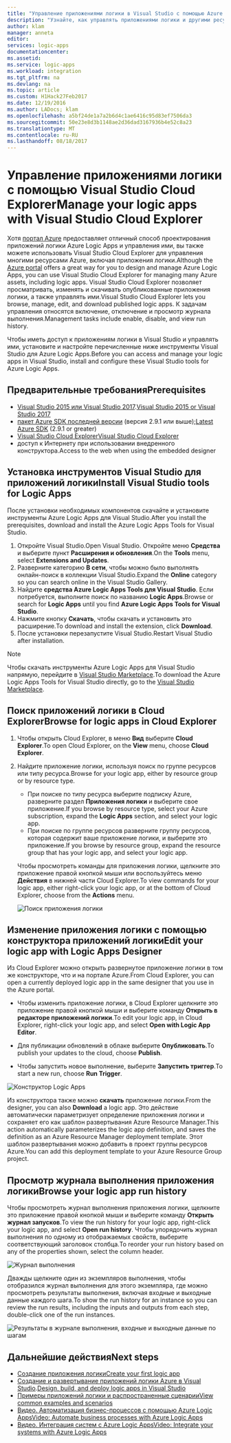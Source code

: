 ```yaml
---
title: "Управление приложениями логики в Visual Studio с помощью Azure Logic Apps | Документация Майкрософт"
description: "Узнайте, как управлять приложениями логики и другими ресурсами Azure с помощью Visual Studio с помощью Visual Studio Cloud Explorer."
author: klam
manager: anneta
editor: 
services: logic-apps
documentationcenter: 
ms.assetid: 
ms.service: logic-apps
ms.workload: integration
ms.tgt_pltfrm: na
ms.devlang: na
ms.topic: article
ms.custom: H1Hack27Feb2017
ms.date: 12/19/2016
ms.author: LADocs; klam
ms.openlocfilehash: a5bf24de1a7a2b6d4c1ae6416c95d83ef7506da3
ms.sourcegitcommit: 50e23e8d3b1148ae2d36dad3167936b4e52c8a23
ms.translationtype: MT
ms.contentlocale: ru-RU
ms.lasthandoff: 08/18/2017
---
```

# <a name="manage-your-logic-apps-with-visual-studio-cloud-explorer"></a><span data-ttu-id="db382-103">Управление приложениями логики с помощью Visual Studio Cloud Explorer</span><span class="sxs-lookup"><span data-stu-id="db382-103">Manage your logic apps with Visual Studio Cloud Explorer</span></span>

<span data-ttu-id="db382-104">Хотя [портал Azure](https://portal.azure.com/) предоставляет отличный способ проектирования приложений логики Azure Logic Apps и управления ими, вы также можете использовать Visual Studio Cloud Explorer для управления многими ресурсами Azure, включая приложения логики.</span><span class="sxs-lookup"><span data-stu-id="db382-104">Although the [Azure portal](https://portal.azure.com/) offers a great way for you to design and manage Azure Logic Apps, you can use Visual Studio Cloud Explorer for managing many Azure assets, including logic apps.</span></span> <span data-ttu-id="db382-105">Visual Studio Cloud Explorer позволяет просматривать, изменять и скачивать опубликованные приложения логики, а также управлять ими.</span><span class="sxs-lookup"><span data-stu-id="db382-105">Visual Studio Cloud Explorer lets you browse, manage, edit, and download published logic apps.</span></span> <span data-ttu-id="db382-106">К задачам управления относятся включение, отключение и просмотр журнала выполнения.</span><span class="sxs-lookup"><span data-stu-id="db382-106">Management tasks include enable, disable, and view run history.</span></span> 

<span data-ttu-id="db382-107">Чтобы иметь доступ к приложениям логики в Visual Studio и управлять ими, установите и настройте перечисленные ниже инструменты Visual Studio для Azure Logic Apps.</span><span class="sxs-lookup"><span data-stu-id="db382-107">Before you can access and manage your logic apps in Visual Studio, install and configure these Visual Studio tools for Azure Logic Apps.</span></span> 

## <a name="prerequisites"></a><span data-ttu-id="db382-108">Предварительные требования</span><span class="sxs-lookup"><span data-stu-id="db382-108">Prerequisites</span></span>

* <span data-ttu-id="db382-109">[Visual Studio 2015 или Visual Studio 2017](https://www.visualstudio.com/downloads/download-visual-studio-vs.aspx).</span><span class="sxs-lookup"><span data-stu-id="db382-109">[Visual Studio 2015 or Visual Studio 2017](https://www.visualstudio.com/downloads/download-visual-studio-vs.aspx)</span></span>
* <span data-ttu-id="db382-110">[пакет Azure SDK последней версии](https://azure.microsoft.com/downloads/) (версия 2.9.1 или выше);</span><span class="sxs-lookup"><span data-stu-id="db382-110">[Latest Azure SDK](https://azure.microsoft.com/downloads/) (2.9.1 or greater)</span></span>
* [<span data-ttu-id="db382-111">Visual Studio Cloud Explorer</span><span class="sxs-lookup"><span data-stu-id="db382-111">Visual Studio Cloud Explorer</span></span>](https://marketplace.visualstudio.com/items?itemName=MicrosoftCloudExplorer.CloudExplorerforVisualStudio2015)
* <span data-ttu-id="db382-112">доступ к Интернету при использовании внедренного конструктора.</span><span class="sxs-lookup"><span data-stu-id="db382-112">Access to the web when using the embedded designer</span></span>

## <a name="install-visual-studio-tools-for-logic-apps"></a><span data-ttu-id="db382-113">Установка инструментов Visual Studio для приложений логики</span><span class="sxs-lookup"><span data-stu-id="db382-113">Install Visual Studio tools for Logic Apps</span></span>

<span data-ttu-id="db382-114">После установки необходимых компонентов скачайте и установите инструменты Azure Logic Apps для Visual Studio.</span><span class="sxs-lookup"><span data-stu-id="db382-114">After you install the prerequisites, download and install the Azure Logic Apps Tools for Visual Studio.</span></span>

1. <span data-ttu-id="db382-115">Откройте Visual Studio.</span><span class="sxs-lookup"><span data-stu-id="db382-115">Open Visual Studio.</span></span> <span data-ttu-id="db382-116">Откройте меню **Средства** и выберите пункт **Расширения и обновления**.</span><span class="sxs-lookup"><span data-stu-id="db382-116">On the **Tools** menu, select **Extensions and Updates**.</span></span>
2. <span data-ttu-id="db382-117">Разверните категорию **В сети**, чтобы можно было выполнять онлайн-поиск в коллекции Visual Studio.</span><span class="sxs-lookup"><span data-stu-id="db382-117">Expand the **Online** category so you can search online in the Visual Studio Gallery.</span></span>
3. <span data-ttu-id="db382-118">Найдите **средства Azure Logic Apps Tools для Visual Studio**. Если потребуется, выполните поиск по названию **Logic Apps**.</span><span class="sxs-lookup"><span data-stu-id="db382-118">Browse or search for **Logic Apps** until you find **Azure Logic Apps Tools for Visual Studio**.</span></span>
4. <span data-ttu-id="db382-119">Нажмите кнопку **Скачать**, чтобы скачать и установить это расширение.</span><span class="sxs-lookup"><span data-stu-id="db382-119">To download and install the extension, click **Download**.</span></span>
5. <span data-ttu-id="db382-120">После установки перезапустите Visual Studio.</span><span class="sxs-lookup"><span data-stu-id="db382-120">Restart Visual Studio after installation.</span></span>

> [!NOTE]
> <span data-ttu-id="db382-121">Чтобы скачать инструменты Azure Logic Apps для Visual Studio напрямую, перейдите в [Visual Studio Marketplace](https://visualstudiogallery.msdn.microsoft.com/e25ad307-46cf-412e-8ba5-5b555d53d2d9).</span><span class="sxs-lookup"><span data-stu-id="db382-121">To download the Azure Logic Apps Tools for Visual Studio directly, go to the [Visual Studio Marketplace](https://visualstudiogallery.msdn.microsoft.com/e25ad307-46cf-412e-8ba5-5b555d53d2d9).</span></span>

## <a name="browse-for-logic-apps-in-cloud-explorer"></a><span data-ttu-id="db382-122">Поиск приложений логики в Cloud Explorer</span><span class="sxs-lookup"><span data-stu-id="db382-122">Browse for logic apps in Cloud Explorer</span></span>

1.  <span data-ttu-id="db382-123">Чтобы открыть Cloud Explorer, в меню **Вид** выберите **Cloud Explorer**.</span><span class="sxs-lookup"><span data-stu-id="db382-123">To open Cloud Explorer, on the **View** menu, choose **Cloud Explorer**.</span></span>
2.  <span data-ttu-id="db382-124">Найдите приложение логики, используя поиск по группе ресурсов или типу ресурса.</span><span class="sxs-lookup"><span data-stu-id="db382-124">Browse for your logic app, either by resource group or by resource type.</span></span> 

    * <span data-ttu-id="db382-125">При поиске по типу ресурса выберите подписку Azure, разверните раздел **Приложения логики** и выберите свое приложение.</span><span class="sxs-lookup"><span data-stu-id="db382-125">If you browse by resource type, select your Azure subscription, expand the **Logic Apps** section, and select your logic app.</span></span> 
    * <span data-ttu-id="db382-126">При поиске по группе ресурсов разверните группу ресурсов, которая содержит ваше приложение логики, и выберите это приложение.</span><span class="sxs-lookup"><span data-stu-id="db382-126">If you browse by resource group, expand the resource group that has your logic app, and select your logic app.</span></span>

    <span data-ttu-id="db382-127">Чтобы просмотреть команды для приложения логики, щелкните это приложение правой кнопкой мыши или воспользуйтесь меню **Действия** в нижней части Cloud Explorer.</span><span class="sxs-lookup"><span data-stu-id="db382-127">To view commands for your logic app, either right-click your logic app, or at the bottom of Cloud Explorer, choose from the **Actions** menu.</span></span>

    ![Поиск приложения логики](./media/logic-apps-manage-from-vs/browse.png)

## <a name="edit-your-logic-app-with-logic-apps-designer"></a><span data-ttu-id="db382-129">Изменение приложения логики с помощью конструктора приложений логики</span><span class="sxs-lookup"><span data-stu-id="db382-129">Edit your logic app with Logic Apps Designer</span></span>

<span data-ttu-id="db382-130">Из Cloud Explorer можно открыть развернутое приложение логики в том же конструкторе, что и на портале Azure.</span><span class="sxs-lookup"><span data-stu-id="db382-130">From Cloud Explorer, you can open a currently deployed logic app in the same designer that you use in the Azure portal.</span></span> 

* <span data-ttu-id="db382-131">Чтобы изменить приложение логики, в Cloud Explorer щелкните это приложение правой кнопкой мыши и выберите команду **Открыть в редакторе приложений логики**.</span><span class="sxs-lookup"><span data-stu-id="db382-131">To edit your logic app, in Cloud Explorer, right-click your logic app, and select **Open with Logic App Editor**.</span></span> 

* <span data-ttu-id="db382-132">Для публикации обновлений в облаке выберите **Опубликовать**.</span><span class="sxs-lookup"><span data-stu-id="db382-132">To publish your updates to the cloud, choose **Publish**.</span></span> 

* <span data-ttu-id="db382-133">Чтобы запустить новое выполнение, выберите **Запустить триггер**.</span><span class="sxs-lookup"><span data-stu-id="db382-133">To start a new run, choose **Run Trigger**.</span></span>

![Конструктор Logic Apps](./media/logic-apps-manage-from-vs/designer.png)

<span data-ttu-id="db382-135">Из конструктора также можно **скачать** приложение логики.</span><span class="sxs-lookup"><span data-stu-id="db382-135">From the designer, you can also **Download** a logic app.</span></span> <span data-ttu-id="db382-136">Это действие автоматически параметризует определение приложения логики и сохраняет его как шаблон развертывания Azure Resource Manager.</span><span class="sxs-lookup"><span data-stu-id="db382-136">This action automatically parameterizes the logic app definition, and saves the definition as an Azure Resource Manager deployment template.</span></span> <span data-ttu-id="db382-137">Этот шаблон развертывания можно добавить в проект группы ресурсов Azure.</span><span class="sxs-lookup"><span data-stu-id="db382-137">You can add this deployment template to your Azure Resource Group project.</span></span>

## <a name="browse-your-logic-app-run-history"></a><span data-ttu-id="db382-138">Просмотр журнала выполнения приложения логики</span><span class="sxs-lookup"><span data-stu-id="db382-138">Browse your logic app run history</span></span>

<span data-ttu-id="db382-139">Чтобы просмотреть журнал выполнения приложения логики, щелкните это приложение правой кнопкой мыши и выберите команду **Открыть журнал запусков**.</span><span class="sxs-lookup"><span data-stu-id="db382-139">To view the run history for your logic app, right-click your logic app, and select **Open run history**.</span></span> <span data-ttu-id="db382-140">Чтобы упорядочить журнал выполнения по одному из отображаемых свойств, выберите соответствующий заголовок столбца.</span><span class="sxs-lookup"><span data-stu-id="db382-140">To reorder your run history based on any of the properties shown, select the column header.</span></span>

![Журнал выполнения](media/logic-apps-manage-from-vs/runs.png)

<span data-ttu-id="db382-142">Дважды щелкните один из экземпляров выполнения, чтобы отобразился журнал выполнения для этого экземпляра, где можно просмотреть результаты выполнения, включая входные и выходные данные каждого шага.</span><span class="sxs-lookup"><span data-stu-id="db382-142">To show the run history for an instance so you can review the run results, including the inputs and outputs from each step, double-click one of the run instances.</span></span>

![Результаты в журнале выполнения, входные и выходные данные по шагам](./media/logic-apps-manage-from-vs/history.png)

## <a name="next-steps"></a><span data-ttu-id="db382-144">Дальнейшие действия</span><span class="sxs-lookup"><span data-stu-id="db382-144">Next steps</span></span>

* [<span data-ttu-id="db382-145">Создание приложения логики</span><span class="sxs-lookup"><span data-stu-id="db382-145">Create your first logic app</span></span>](logic-apps-create-a-logic-app.md)
* <span data-ttu-id="db382-146">[Создание и развертывание приложений логики Azure в Visual Studio](logic-apps-deploy-from-vs.md).</span><span class="sxs-lookup"><span data-stu-id="db382-146">[Design, build, and deploy logic apps in Visual Studio](logic-apps-deploy-from-vs.md)</span></span>
* [<span data-ttu-id="db382-147">Примеры приложений логики и распространенные сценарии</span><span class="sxs-lookup"><span data-stu-id="db382-147">View common examples and scenarios</span></span>](logic-apps-examples-and-scenarios.md)
* [<span data-ttu-id="db382-148">Видео. Автоматизация бизнес-процессов с помощью Azure Logic Apps</span><span class="sxs-lookup"><span data-stu-id="db382-148">Video: Automate business processes with Azure Logic Apps</span></span>](http://channel9.msdn.com/Events/Build/2016/T694)
* [<span data-ttu-id="db382-149">Видео. Интеграция систем с Azure Logic Apps</span><span class="sxs-lookup"><span data-stu-id="db382-149">Video: Integrate your systems with Azure Logic Apps</span></span>](http://channel9.msdn.com/Events/Build/2016/P462)
